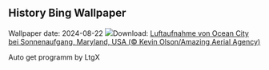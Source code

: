 ## History Bing Wallpaper
Wallpaper date: 2024-08-22
![](https://www.bing.com/th?id=OHR.OceanCityMD_DE-DE3767484074_UHD.jpg&w=1000)Download: [Luftaufnahme von Ocean City bei Sonnenaufgang, Maryland, USA (© Kevin Olson/Amazing Aerial Agency)](https://www.bing.com/th?id=OHR.OceanCityMD_DE-DE3767484074_UHD.jpg)

Auto get programm by LtgX
